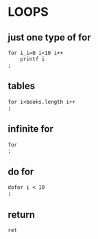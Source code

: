 # LOOPS

## just one type of for

```nerva
for i_i=0 i<10 i++
    printf i
;
```

## tables

```nerva
for i<books.length i++
;
```

## infinite for

```nerva
for
;
```

## do for

```nerva
dofor i < 10
;
```

## return

```nerva
ret
```

